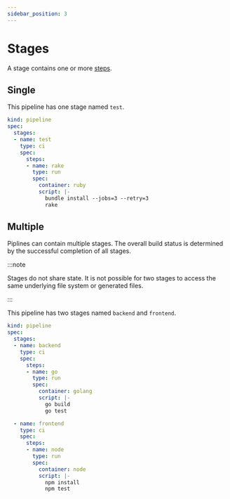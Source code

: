 ```yaml
---
sidebar_position: 3
---
```


# Stages

A stage contains one or more [steps](/docs/category/steps-1). 

## Single

This pipeline has one stage named `test`.

```yaml {4} showLineNumbers
kind: pipeline
spec:
  stages:
  - name: test
    type: ci
    spec:
      steps:
      - name: rake
        type: run
        spec:
          container: ruby
          script: |-
            bundle install --jobs=3 --retry=3
            rake
```

## Multiple

Piplines can contain multiple stages. The overall build status is determined by the successful completion of all stages.

:::note

Stages do not share state. It is not possible for two stages to access the same underlying file system or generated files.

:::

This pipeline has two stages named `backend` and `frontend`.

```yaml {4,16} showLineNumbers
kind: pipeline
spec:
  stages:
  - name: backend
    type: ci
    spec:
      steps:
      - name: go
        type: run
        spec:
          container: golang
          script: |-
            go build
            go test

  - name: frontend
    type: ci
    spec:
      steps:
      - name: node
        type: run
        spec:
          container: node
          script: |-
            npm install
            npm test
```